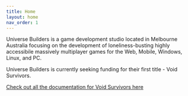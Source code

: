 ```yaml
---
title: Home
layout: home
nav_order: 1
---
```


Universe Builders is a game development studio located in Melbourne Australia focusing on the development of loneliness-busting highly accessibile massively multiplayer games for the Web, Mobile, Windows, Linux, and PC.

Universe Builders is currently seeking funding for their first title - Void Survivors.

[Check out all the documentation for Void Survivors here](/void-survivors)